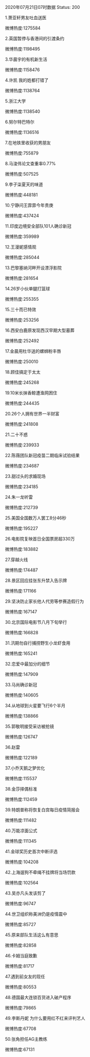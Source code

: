 2020年07月21日07时数据
Status: 200

1.萧亚轩男友吐血送医

微博热度:1275584

2.英国暂停与香港间的引渡条约

微博热度:1198495

3.华晨宇的有机新生活

微博热度:1158476

4.许凯 我的姓都打错了

微博热度:1138764

5.浙江大学

微博热度:1138540

6.努尔特巴特尔

微博热度:1136516

7.在地铁里收获的男朋友

微博热度:755879

8.马浚伟论文查重率0.77%

微博热度:507525

9.李子柒夏天的味道

微博热度:448181

10.宁静问王霏霏今年贵庚

微博热度:437424

11.印度边境安全部队101人确诊新冠

微博热度:359989

12.王漫妮感情观

微博热度:285044

13.巴黎塞纳河畔开设漂浮影院

微博热度:281654

14.26岁小伙单腿打篮球

微博热度:255355

15.三十而已特效

微博热度:253256

16.西安白鹿原发现西汉早期大型墓葬

微博热度:252492

17.金晨用杜华送的螺蛳粉丰唇

微博热度:250010

18.顾佳搞定于太太

微博热度:245268

19.10米长抹香鲸遭渔网困住

微博热度:244435

20.26个人拥有世界一半财富

微博热度:241808

21.二十不惑

微博热度:239933

22.陈薇团队新冠疫苗二期临床试验结果

微博热度:234687

23.甜过头的求婚现场

微博热度:234185

24.朱一龙听雷

微博热度:212739

25.美国全国数万人罢工8分46秒

微博热度:195227

26.电影院复映首日全国票房超330万

微博热度:183882

27.穿越火线

微博热度:174487

28.景区回应挂张东升禁入告示牌

微博热度:171166

29.坚决防止家长他人代劳等参赛造假行为

微博热度:167147

30.北京国际电影节八月下旬举行

微博热度:166828

31.汛期勿自行捕捞野生小龙虾食用

微博热度:165241

32.恋爱中最加分的细节

微博热度:147909

33.马尚确诊新冠

微博热度:140605

34.从地球到火星要飞行6个半月

微博热度:138866

35.郭敬明接受采访被抢镜

微博热度:126747

36.赵雷

微博热度:122189

37.小乔天鹅之梦优化

微博热度:115537

38.金莎择偶标准

微博热度:112459

39.特朗普称将恢复白宫每日疫情简报会

微博热度:111482

40.万能凉面公式

微博热度:111345

41.金球奖历史首次中断评选

微博热度:104208

42.上海遛狗不牵绳不挂牌将当场罚款

微博热度:102564

43.吴亦凡头发该剪了

微博热度:96747

44.世卫组织称美洲仍是疫情震中

微博热度:85727

45.原来部队生活这么有意思

微博热度:82858

46.卡姆当庭致歉

微博热度:81717

47.遇到前女友的现任

微博热度:80553

48.德国最大连锁百货进入破产程序

微博热度:79865

49.李斯丹妮 为什么要用红不红来评判艺人

微博热度:67708

50.张角担任AG主教练

微博热度:67131

